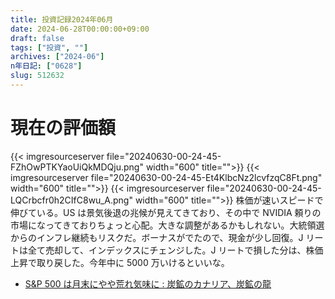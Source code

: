 ```yaml
---
title: 投資記録2024年06月
date: 2024-06-28T00:00:00+09:00
draft: false
tags: ["投資", ""]
archives: ["2024-06"]
n年日記: ["0628"]
slug: 512632
---
```


# 現在の評価額

{{< imgresourceserver file="20240630-00-24-45-FZhOwPTKYaoUiQkMDQju.png" width="600" title="">}}
{{< imgresourceserver file="20240630-00-24-45-Et4KlbcNz2lcvfzqC8Ft.png" width="600" title="">}}
{{< imgresourceserver file="20240630-00-24-45-LQCrbcfr0h2CIfC8wu_A.png" width="600" title="">}}
株価が速いスピードで伸びている。US は景気後退の兆候が見えてきており、その中で NVIDIA 頼りの市場になってきておりちょっと心配。大きな調整があるかもしれない。大統領選からのインフレ継続もリスクだ。ボーナスがでたので、現金が少し回復。J リートは全て売却して、インデックスにチェンジした。J リートで損した分は、株価上昇で取り戻した。今年中に 5000 万いけるといいな。

- [S&P 500 は月末にやや荒れ気味に : 炭鉱のカナリア、炭鉱の龍](https://www.shenmacro.com/archives/36143498.html)
